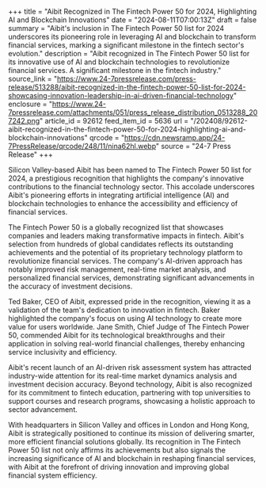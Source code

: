 +++
title = "Aibit Recognized in The Fintech Power 50 for 2024, Highlighting AI and Blockchain Innovations"
date = "2024-08-11T07:00:13Z"
draft = false
summary = "Aibit's inclusion in The Fintech Power 50 list for 2024 underscores its pioneering role in leveraging AI and blockchain to transform financial services, marking a significant milestone in the fintech sector's evolution."
description = "Aibit recognized in The Fintech Power 50 list for its innovative use of AI and blockchain technologies to revolutionize financial services. A significant milestone in the fintech industry."
source_link = "https://www.24-7pressrelease.com/press-release/513288/aibit-recognized-in-the-fintech-power-50-list-for-2024-showcasing-innovation-leadership-in-ai-driven-financial-technology"
enclosure = "https://www.24-7pressrelease.com/attachments/051/press_release_distribution_0513288_207242.png"
article_id = 92612
feed_item_id = 5636
url = "/202408/92612-aibit-recognized-in-the-fintech-power-50-for-2024-highlighting-ai-and-blockchain-innovations"
qrcode = "https://cdn.newsramp.app/24-7PressRelease/qrcode/248/11/nina62hl.webp"
source = "24-7 Press Release"
+++

<p>Silicon Valley-based Aibit has been named to The Fintech Power 50 list for 2024, a prestigious recognition that highlights the company's innovative contributions to the financial technology sector. This accolade underscores Aibit's pioneering efforts in integrating artificial intelligence (AI) and blockchain technologies to enhance the accessibility and efficiency of financial services.</p><p>The Fintech Power 50 is a globally recognized list that showcases companies and leaders making transformative impacts in fintech. Aibit's selection from hundreds of global candidates reflects its outstanding achievements and the potential of its proprietary technology platform to revolutionize financial services. The company's AI-driven approach has notably improved risk management, real-time market analysis, and personalized financial services, demonstrating significant advancements in the accuracy of investment decisions.</p><p>Ted Baker, CEO of Aibit, expressed pride in the recognition, viewing it as a validation of the team's dedication to innovation in fintech. Baker highlighted the company's focus on using AI technology to create more value for users worldwide. Jane Smith, Chief Judge of The Fintech Power 50, commended Aibit for its technological breakthroughs and their application in solving real-world financial challenges, thereby enhancing service inclusivity and efficiency.</p><p>Aibit's recent launch of an AI-driven risk assessment system has attracted industry-wide attention for its real-time market dynamics analysis and investment decision accuracy. Beyond technology, Aibit is also recognized for its commitment to fintech education, partnering with top universities to support courses and research programs, showcasing a holistic approach to sector advancement.</p><p>With headquarters in Silicon Valley and offices in London and Hong Kong, Aibit is strategically positioned to continue its mission of delivering smarter, more efficient financial solutions globally. Its recognition in The Fintech Power 50 list not only affirms its achievements but also signals the increasing significance of AI and blockchain in reshaping financial services, with Aibit at the forefront of driving innovation and improving global financial system efficiency.</p>